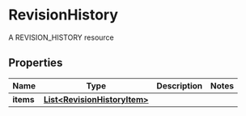 

# RevisionHistory

A REVISION_HISTORY resource

## Properties

| Name | Type | Description | Notes |
|------------ | ------------- | ------------- | -------------|
|**items** | [**List&lt;RevisionHistoryItem&gt;**](RevisionHistoryItem.md) |  |  |



